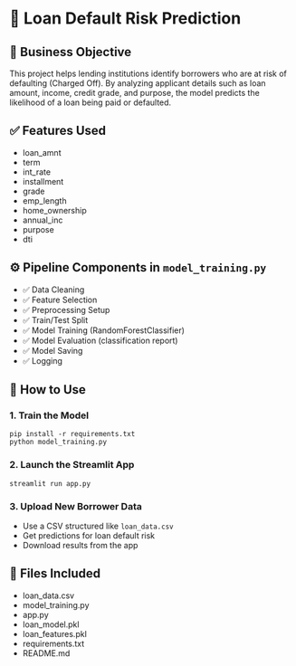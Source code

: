 
# 🏦 Loan Default Risk Prediction

## 🎯 Business Objective
This project helps lending institutions identify borrowers who are at risk of defaulting (Charged Off). By analyzing applicant details such as loan amount, income, credit grade, and purpose, the model predicts the likelihood of a loan being paid or defaulted.

## ✅ Features Used
- loan_amnt
- term
- int_rate
- installment
- grade
- emp_length
- home_ownership
- annual_inc
- purpose
- dti

## ⚙️ Pipeline Components in `model_training.py`
- ✅ Data Cleaning
- ✅ Feature Selection
- ✅ Preprocessing Setup
- ✅ Train/Test Split
- ✅ Model Training (RandomForestClassifier)
- ✅ Model Evaluation (classification report)
- ✅ Model Saving
- ✅ Logging

## 🧪 How to Use

### 1. Train the Model
```
pip install -r requirements.txt
python model_training.py
```

### 2. Launch the Streamlit App
```
streamlit run app.py
```

### 3. Upload New Borrower Data
- Use a CSV structured like `loan_data.csv`
- Get predictions for loan default risk
- Download results from the app

## 📁 Files Included
- loan_data.csv
- model_training.py
- app.py
- loan_model.pkl
- loan_features.pkl
- requirements.txt
- README.md
